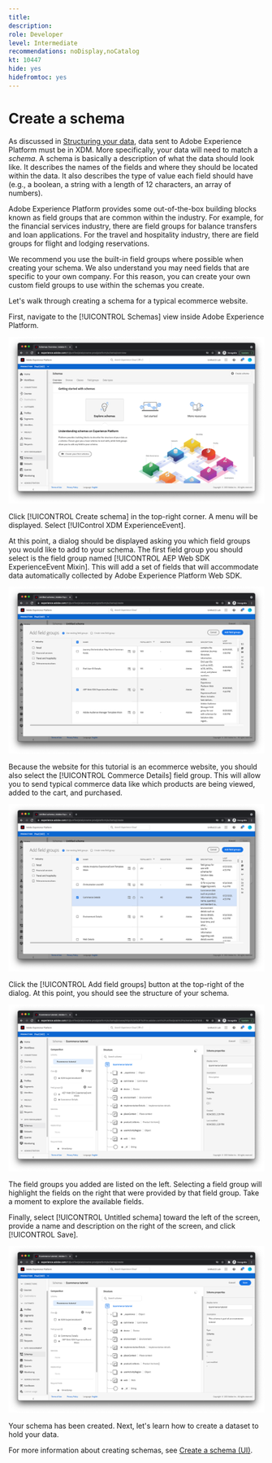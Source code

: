 ```yaml
---
title: 
description: 
role: Developer
level: Intermediate
recommendations: noDisplay,noCatalog
kt: 10447
hide: yes
hidefromtoc: yes
---
```

# Create a schema

As discussed in [Structuring your data](../structuring-your-data.md), data sent to Adobe Experience Platform must be in XDM. More specifically, your data will need to match a _schema_. A schema is basically a description of what the data should look like. It describes the names of the fields and where they should be located within the data. It also describes the type of value each field should have (e.g., a boolean, a string with a length of 12 characters, an array of numbers).

Adobe Experience Platform provides some out-of-the-box building blocks known as field groups that are common within the industry. For example, for the financial services industry, there are field groups for balance transfers and loan applications. For the travel and hospitality industry, there are field groups for flight and lodging reservations.

We recommend you use the built-in field groups where possible when creating your schema. We also understand you may need fields that are specific to your own company. For this reason, you can create your own custom field groups to use within the schemas you create.

Let's walk through creating a schema for a typical ecommerce website. 

First, navigate to the [!UICONTROL Schemas] view inside Adobe Experience Platform.

![Schemas view](../../../assets/implementation-strategy/schemas-view.png)

Click [!UICONTROL Create schema] in the top-right corner. A menu will be displayed. Select [!UIControl XDM ExperienceEvent].

At this point, a dialog should be displayed asking you which field groups you would like to add to your schema. The first field group you should select is the field group named [!UICONTROL AEP Web SDK ExperienceEvent Mixin]. This will add a set of fields that will accommodate data automatically collected by Adobe Experience Platform Web SDK.

![AEP Web SDK mixin](../../../assets/implementation-strategy/aep-web-sdk-mixin.png)

Because the website for this tutorial is an ecommerce website, you should also select the [!UICONTROL Commerce Details] field group. This will allow you to send typical commerce data like which products are being viewed, added to the cart, and purchased.

![Commerce details mixin](../../../assets/implementation-strategy/commerce-details-mixin.png)

Click the [!UICONTROL Add field groups] button at the top-right of the dialog. At this point, you should see the structure of your schema.

![Schema with mixins](../../../assets/implementation-strategy/schema-with-mixins.png)

The field groups you added are listed on the left. Selecting a field group will highlight the fields on the right that were provided by that field group. Take a moment to explore the available fields.

Finally, select [!UICONTROL Untitled schema] toward the left of the screen, provide a name and description on the right of the screen, and click [!UICONTROL Save].

![Schema with name and description](../../../assets/implementation-strategy/schema-name-description.png)

Your schema has been created. Next, let's learn how to create a dataset to hold your data.

For more information about creating schemas, see [Create a schema (UI)](https://experienceleague.adobe.com/docs/experience-platform/xdm/tutorials/create-schema-ui.html).

